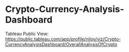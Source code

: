 # Crypto-Currency-Analysis-Dashboard
Tableau Public View: https://public.tableau.com/app/profile/niloy/viz/Crypto-CurrencyAnalysisDashboard/OverallAnalysisOfCrypto
